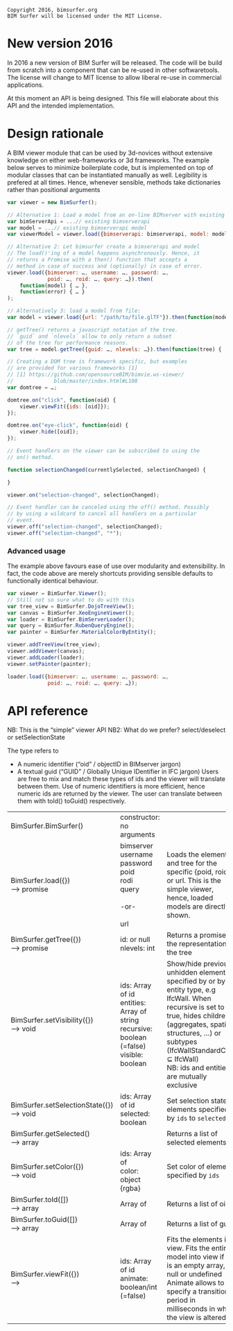 
    Copyright 2016, bimsurfer.org
    BIM Surfer will be licensed under the MIT License.

# New version 2016 
In 2016 a new version of BIM Surfer will be released.
The code will be build from scratch into a component that can be re-used in other softwaretools. 
The license will change to MIT license to allow liberal re-use in commercial applications.

At this moment an API is being designed. This file will elaborate about this API and the intended implementation.

# Design rationale
A BIM viewer module that can be used by 3d-novices without extensive knowledge on either web-frameworks or 3d frameworks. The example below serves to minimize boilerplate code, but is implemented on top of modular classes that can be instantiated manually as well. Legibility is prefered at all times. Hence, whenever sensible, methods take dictionaries rather than positional arguments

```javascript
var viewer = new BimSurfer();

// Alternative 1: Load a model from an on-line BIMserver with existing bimserverapi/model:
var bimServerApi = ...// existing bimserverapi
var model = ...// existing bimserverapi model
var viewerModel = viewer.load({bimserverapi: bimserverapi, model: model, query: …});

// Alternative 2: Let bimsurfer create a bimsererapi and model
// The load()'ing of a model happens asynchronously. Hence, it
// returns a Promise with a then() function that accepts a 
// method in case of success and (optionally) in case of error.
viewer.load({bimserver: …, username: …, password: …,
             poid: …, roid: …, query: …}).then(
    function(model) { … },
    function(error) { … }
);

// Alternatively 3: load a model from file:
var model = viewer.load({url: "/path/to/file.glTF"}).then(function(model) {

// getTree() returns a javascript notation of the tree.
// `guid` and `nlevels` allow to only return a subset 
// of the tree for performance reasons.
var tree = model.getTree({guid: …, nlevels: …}).then(function(tree) {

// Creating a DOM tree is framework specific, but examples
// are provided for various frameworks [1]
// [1] https://github.com/opensourceBIM/bimvie.ws-viewer/
//             blob/master/index.html#L108
var domtree = …;

domtree.on("click", function(oid) {
    viewer.viewFit({ids: [oid]});
});

domtree.on("eye-click", function(oid) {
    viewer.hide([oid]);
});

// Event handlers on the viewer can be subscribed to using the 
// on() method.

function selectionChanged(currentlySelected, selectionChanged) {

}

viewer.on("selection-changed", selectionChanged);

// Event handler can be canceled using the off() method. Possibly
// by using a wildcard to cancel all handlers on a particular
// event.
viewer.off("selection-changed", selectionChanged);
viewer.off("selection-changed", "*");
```

### Advanced usage
The example above favours ease of use over modularity and extensibility. In fact, the code above are merely shortcuts providing sensible defaults to functionally identical behaviour.

```javascript
var viewer = BimSurfer.Viewer();
// Still not so sure what to do with this
var tree_view = BimSurfer.DojoTreeView();
var canvas = BimSurfer.XeoEngineViewer();
var loader = BimSurfer.BimServerLoader();
var query = BimSurfer.RubenQueryEngine();
var painter = BimSurfer.MaterialColorByEntity();

viewer.addTreeView(tree_view);
viewer.addViewer(canvas);
viewer.addLoader(loader);
viewer.setPainter(painter);

loader.load({bimserver: …, username: …, password: …,
             poid: …, roid: …, query: …});
```

# API reference

NB: This is the “simple” viewer API
NB2: What do we prefer? select/deselect or setSelectionState

The type <id> refers to
- A numeric identifier (“oid” / objectID in BIMserver jargon)
- A textual guid (“GUID” / Globally Unique IDentifier in IFC jargon)
Users are free to mix and match these types of ids and the viewer will translate between them. Use of numeric identifiers is more efficient, hence numeric ids are returned by the viewer. The user can translate between them with toId() toGuid() respectively.



| | | | 
| :------------ | :------------ | :------------ |
| BimSurfer.BimSurfer()                          | constructor: no arguments |                                                                                                            
| BimSurfer.load({}) <br/> --> promise           | bimserver<br/> username<br/> password<br/> poid<br/> rodi<br/> query<br/> <br/> -or- <br/> <br/> url      | Loads the elements and tree for the specific {poid, roid} or url. This is the simple viewer, hence, loaded models are directly shown.                                                                                                                                     |
| BimSurfer.getTree({}) <br/>  --> promise       | id: <id> or null<br/>  nlevels: int                                                                       | Returns a promise of the representation of the tree                                                                                                                                                                                                                       |
| BimSurfer.setVisibility({})<br/>  --> void     | ids: Array of id<br/>  entities: Array of string<br/>  recursive: boolean (=false)<br/>  visible: boolean | Show/hide previously unhidden elements specified by <id> or by entity type, e.g IfcWall. When recursive is set to true, hides children (aggregates, spatial structures, …) or subtypes (IfcWallStandardCase ⊆ IfcWall) <br/>  NB: ids and entities are mutually exclusive |
| BimSurfer.setSelectionState({}) <br/> --> void | ids: Array of id <br/> selected: boolean                                                                  | Set selection state of elements specified by `ids` to `selected`                                                                                                                                                                                                          |
| BimSurfer.getSelected()<br/> --> array         |                                                                                                           | Returns a list of selected elements                                                                                                                                                                                                                                       |
| BimSurfer.setColor({})<br/> --> void           | ids: Array of <id><br/>  color: object {rgba}                                                             | Set color of elements specified by `ids`                                                                                                                                                                                                                                  |
| BimSurfer.toId([])<br/> --> array              | Array of <guid>                                                                                           | Returns a list of oid                                                                                                                                                                                                                                                     |
| BimSurfer.toGuid([])<br/>  --> array           | Array of <oid>                                                                                            | Returns a list of guid                                                                                                                                                                                                                                                    |
| BimSurfer.viewFit({})<br/> -->                 | ids: Array of id <br/> animate: boolean/int (=false)                                                      | Fits the elements into view. Fits the entire model into view if ids is an empty array, null or undefined<br> Animate allows to specify a transition period in milliseconds in which the view is altered.                                                                  |
